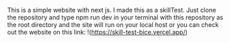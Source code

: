 This is a simple website with next js. I made this as a skillTest.
Just clone the repository and type npm run dev in your terminal with this repository as the root directory and the site will run on your local host or you can check out the website on this link: !(https://skill-test-bice.vercel.app/)
